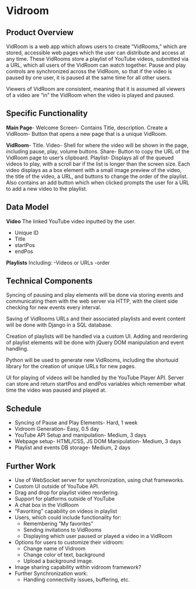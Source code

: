 # Vidroom

## Product Overview
VidRoom is a web app which allows users to create “VidRooms,” which are stored, accessible web pages which the user can distribute and access at any time. These VidRooms store a playlist of YouTube videos, submitted via a URL, which all users of the VidRoom can watch together. Pause and play controls are synchronized across the VidRoom, so that if the video is paused by one user, it is paused at the same time for all other users.

Viewers of VidRoom are consistent, meaning that it is assumed all viewers of a video are “in” the VidRoom when the video is played and paused.

## Specific Functionality
**Main Page**- Welcome Screen- Contains Title, description. Create a VidRoom- Button that opens a new page that is a unique VidRoom.

**VidRoom**- Title. Video- Shell for where the video will be shown in the page, including pause, play, volume buttons. Share- Button to copy the URL of the VidRoom page to user’s clipboard. Playlist- Displays all of the queued videos to play, with a scroll bar if the list is longer than the screen size. Each video displays as a box element with a small image preview of the video, the title of the video, a URL, and buttons to change the order of the playlist. Also contains an add button which when clicked prompts the user for a URL to add a new video to the playlist.

## Data Model
**Video**
The linked YouTube video inputted by the user.
- Unique ID
- Title
- startPos
- endPos

**Playlists**
Including:
-Videos or URLs
-order

## Technical Components
Syncing of pausing and play elements will be done via storing events and communicating them with the web server via HTTP, with the client side checking for new events every interval.

Saving of VidRooms URLs and their associated playlists and event content will be done with Django in a SQL database.

Creation of playlists will be handled via a custom UI. Adding and reordering of playlist elements will be done with jQuery DOM manipulation and event handling.

Python will be used to generate new VidRooms, including the shortuuid library for the creation of unique URLs for new pages.

UI for playing of videos will be handled by the YouTube Player API. Server can store and return startPos and endPos variables which remember what time the video was paused and played at.

## Schedule
- Syncing of Pause and Play Elements- Hard, 1 week
- Vidroom Generation- Easy, 0.5 day
- YouTube API Setup and manipulation- Medium, 3 days
- Webpage setup- HTML/CSS, JS DOM Manipulation- Medium, 3 days
- Playlist and events DB storage- Medium, 2 days

## Further Work
- Use of WebSocket server for synchronization, using chat frameworks.
- Custom UI outside of YouTube API.
- Drag and drop for playlist video reordering.
- Support for platforms outside of YouTube
- A chat box in the VidRoom
- “Favoriting” capability on videos in playlist
- Users, which could include functionality for:
  - Remembering “My favorites”
  - Sending invitations to VidRooms
  - Displaying which user paused or played a video in a VidRoom
- Options for users to customize their vidroom:
  - Change name of Vidroom
  - Change color of text, background
  - Upload a background image.
- Image sharing capability within vidroom framework?
- Further Synchronization work:
  - Handling connectivity issues, buffering, etc.
